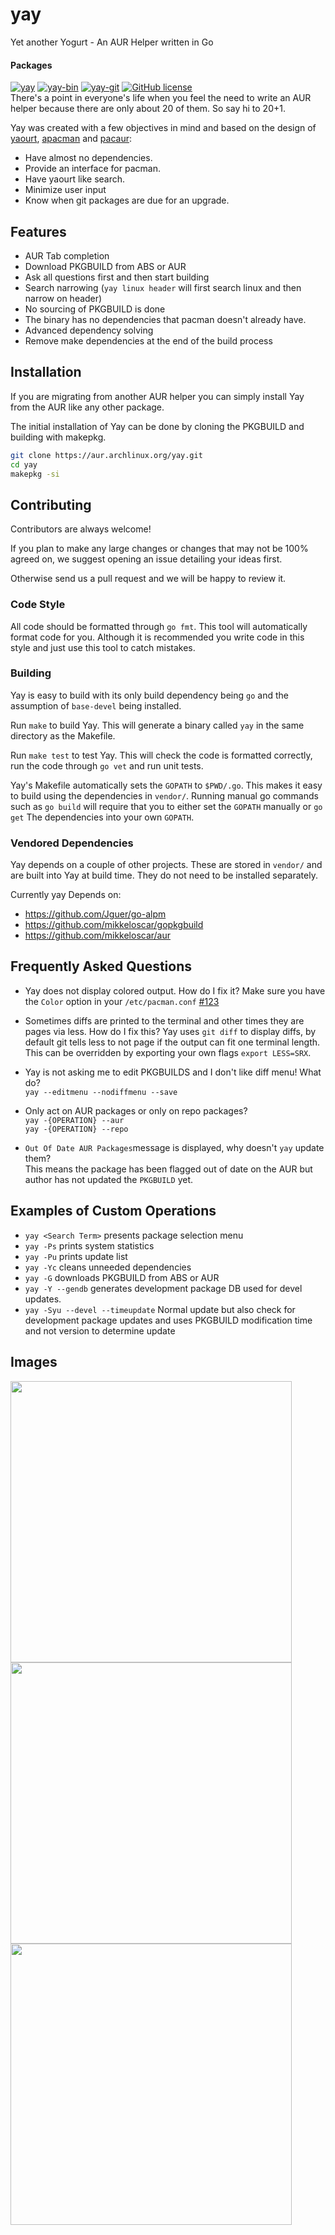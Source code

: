 # yay

Yet another Yogurt - An AUR Helper written in Go

#### Packages

[![yay](https://img.shields.io/aur/version/yay.svg?label=yay)](https://aur.archlinux.org/packages/yay/) [![yay-bin](https://img.shields.io/aur/version/yay-bin.svg?label=yay-bin)](https://aur.archlinux.org/packages/yay-bin/) [![yay-git](https://img.shields.io/aur/version/yay-git.svg?label=yay-git)](https://aur.archlinux.org/packages/yay-git/) [![GitHub license](https://img.shields.io/github/license/jguer/yay.svg)](https://github.com/Jguer/yay/blob/master/LICENSE)  
There's a point in everyone's life when you feel the need to write an AUR helper because there are only about 20 of them.
So say hi to 20+1.

Yay was created with a few objectives in mind and based on the design of [yaourt](https://github.com/archlinuxfr/yaourt), [apacman](https://github.com/oshazard/apacman) and [pacaur](https://github.com/rmarquis/pacaur):

* Have almost no dependencies.
* Provide an interface for pacman.
* Have yaourt like search.
* Minimize user input
* Know when git packages are due for an upgrade.

## Features

* AUR Tab completion
* Download PKGBUILD from ABS or AUR
* Ask all questions first and then start building
* Search narrowing (`yay linux header` will first search linux and then narrow on header)
* No sourcing of PKGBUILD is done
* The binary has no dependencies that pacman doesn't already have.
* Advanced dependency solving
* Remove make dependencies at the end of the build process

## Installation

If you are migrating from another AUR helper you can simply install Yay from
the AUR like any other package.

The initial installation of Yay can be done by cloning the PKGBUILD and
building with makepkg.
```sh
git clone https://aur.archlinux.org/yay.git
cd yay
makepkg -si
```

## Contributing

Contributors are always welcome!

If you plan to make any large changes or changes that may not be 100% agreed
on, we suggest opening an issue detailing your ideas first.

Otherwise send us a pull request and we will be happy to review it.

### Code Style

All code should be formatted through `go fmt`. This tool will automatically
format code for you. Although it is recommended you write code in this style
and just use this tool to catch mistakes.

### Building

Yay is easy to build with its only build dependency being `go` and the
assumption of `base-devel` being installed.

Run `make` to build Yay. This will generate a binary called `yay` in the same
directory as the Makefile.

Run `make test` to test Yay. This will check the code is formatted correctly,
run the code through `go vet` and run unit tests.

Yay's Makefile automatically sets the `GOPATH` to `$PWD/.go`. This makes it easy to
build using the dependencies in `vendor/`. Running manual go commands such as
`go build` will require that you to either set the `GOPATH` manually or `go get`
The dependencies into your own `GOPATH`.

### Vendored Dependencies

Yay depends on a couple of other projects. These are stored in `vendor/` and
are built into Yay at build time. They do not need to be installed separately.

Currently yay Depends on:

* https://github.com/Jguer/go-alpm
* https://github.com/mikkeloscar/gopkgbuild
* https://github.com/mikkeloscar/aur

## Frequently Asked Questions

* Yay does not display colored output. How do I fix it?
  Make sure you have the `Color` option in your `/etc/pacman.conf` [#123](https://github.com/Jguer/yay/issues/123)

* Sometimes diffs are printed to the terminal and other times they are pages
  via less. How do I fix this?
   Yay uses `git diff` to display diffs, by default git tells less to not page
   if the output can fit one terminal length. This can be overridden by
   exporting your own flags `export LESS=SRX`.

* Yay is not asking me to edit PKGBUILDS and I don't like diff menu! What do?  
  `yay --editmenu --nodiffmenu --save`

* Only act on AUR packages or only on repo packages?  
  `yay -{OPERATION} --aur`  
  `yay -{OPERATION} --repo`  

* `Out Of Date AUR Packages`message is displayed, why doesn't `yay` update them?  
This means the package has been flagged out of date on the AUR but author has not updated the `PKGBUILD` yet.
## Examples of Custom Operations

* `yay <Search Term>` presents package selection menu
* `yay -Ps` prints system statistics
* `yay -Pu` prints update list
* `yay -Yc` cleans unneeded dependencies
* `yay -G` downloads PKGBUILD from ABS or AUR
* `yay -Y --gendb` generates development package DB used for devel updates.
* `yay -Syu --devel --timeupdate` Normal update but also check for development
  package updates and uses PKGBUILD modification time and not version to
  determine update

## Images

<img src="https://cdn.rawgit.com/Jguer/jguer.github.io/5412b8d6/yay/yay-ps.png" width="450">
<img src="https://cdn.rawgit.com/Jguer/jguer.github.io/5412b8d6/yay/yayupgrade.png" width="450">
<img src="https://cdn.rawgit.com/Jguer/jguer.github.io/5412b8d6/yay/yaysearch.png" width="450">
